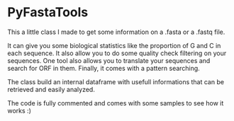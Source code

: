 # PyFastaTools

This a little class I made to get some information on a .fasta or a .fastq file.

It can give you some biological statistics like the proportion of G and C in each sequence.
It also allow you to do some quality check filtering on your sequences.
One tool also allows you to translate your sequences and search for ORF in them.
Finally, it comes with a pattern searching.

The class build an internal dataframe with usefull informations that can be retrieved and easily analyzed.

The code is fully commented and comes with some samples to see how it works :)
